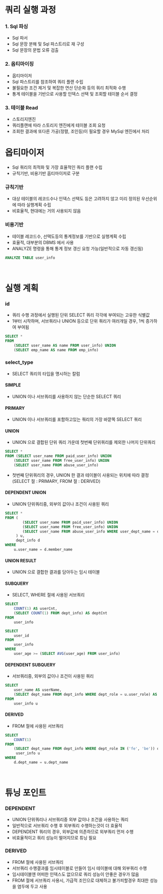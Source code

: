 # 쿼리 실행 과정
### 1. Sql 파싱
* Sql 파서
* Sql 문장 분해 및 Sql 파스트리로 재 구성
* Sql 문장의 문법 오류 검출

### 2. 옵티마이징
* 옵티마이저
* Sql 파스트리를 참조하여 쿼리 플랜 수립
* 불필요한 조건 제거 및 복잡한 연산 단순화 등의 쿼리 최적화 수행
* 통계 테이블을 기반으로 사용할 인덱스 선택 및 조회할 테이블 순서 결정

### 3. 테이블 Read
* 스토리지엔진
* 쿼리플랜에 따라 스토리지 엔진에게 테이블 조회 요청
* 조회한 결과에 또다른 가공(정렬, 조인등)이 필요할 경우 MySql 엔진에서 처리

# 옵티마이저
* Sql 쿼리의 최적화 및 가장 효율적인 쿼리 플랜 수립
* 규칙기반, 비용기반 옵티마이저로 구분

### 규칙기반
* 대상 테이블의 레코드수나 인덱스 선택도 등은 고려하지 않고 미리 정의된 우선순위에 따라 실행계획 수립
* 비효율적, 현대에는 거의 사용되지 않음

### 비용기반
* 테이블 레코드수, 선택도등의 통계정보를 기반으로 실행계획 수립
* 효율적, 대부분의 DBMS 에서 사용 
* ANALYZE 명령을 통해 통계 정보 갱신 요청 가능(일반적으로 자동 갱신됨) 

```sql
ANALYZE TABLE user_info
```

<br>

# 실행 계획
### id
* 쿼리 수행 과정에서 실행된 단위 SELECT 쿼리 각각에 부여되는 고유한 식별값
* 1부터 시작하며, 서브쿼리나 UNION 등으로 단위 쿼리가 여러개일 경우, 1씩 증가하여 부여됨
```sql
SELECT *
FROM
	(SELECT user_name AS name FROM user_info) UNION
    (SELECT emp_name AS name FROM emp_info)
```

### select_type
* SELECT 쿼리의 타입을 명시하는 칼럼

#### SIMPLE
* UNION 이나 서브쿼리를 사용하지 않는 단순한 SELECT 쿼리

#### PRIMARY
* UNION 이나 서브쿼리를 포함하고있는 쿼리의 가장 바깥쪽 SELECT 쿼리

#### UNION
* UNION 으로 결합된 단위 쿼리 가운데 첫번째 단위쿼리를 제외한 나머지 단위쿼리
```sql
SELECT *
FROM (SELECT user_name FROM paid_user_info) UNION
	(SELECT user_name FROM free_user_info) UNION
	(SELECT user_name FROM abuse_user_info)
```
* 첫번째 단위쿼리의 경우, UNION 한 결과 테이블이 사용되는 위치에 따라 결정 (SELECT 절 : PRIMARY, FROM 절 : DERIVED)

#### DEPENDENT UNION
* UNION 단위쿼리중, 외부의 값이나 조건이 사용된 쿼리
```sql
SELECT *
FROM (
  		(SELECT user_name FROM paid_user_info) UNION
		(SELECT user_name FROM free_user_info) UNION
		(SELECT user_name FROM abuse_user_info WHERE user_dept_name = d.dept_name)
  	 ) u,
     dept_info d
WHERE
	u.user_name = d.member_name
```

#### UNION RESULT
* UNION 으로 결합한 결과를 담아두는 임시 테이블

#### SUBQUERY
* SELECT, WHERE 절에 사용된 서브쿼리
```sql
SELECT
	COUNT(1) AS userCnt,
    (SELECT COUNT(1) FROM dept_info) AS deptCnt
FROM
	user_info
``` 
```sql
SELECT
	user_id
FROM
	user_info
WHERE
	user_age >= (SELECT AVG(user_age) FROM user_info)
```

#### DEPENDENT SUBQUERY
* 서브쿼리중, 외부의 값이나 조건이 사용된 쿼리
```sql
SELECT
	user_name AS userName,
    (SELECT dept_name FROM dept_info WHERE dept_role = u.user_role) AS deptName
FROM
	user_info u
``` 

#### DERIVED
* FROM 절에 사용된 서브쿼리
```sql
SELECT
	COUNT(1)
FROM
	(SELECT dept_name FROM dept_info WHERE dept_role IN ('fe', 'be')) d,
     user_info u
WHERE
	d.dept_name = u.dept_name
```

<br>

# 튜닝 포인트
### DEPENDENT
* UNION 단위쿼리나 서브쿼리중 외부 값이나 조건을 사용하는 쿼리
* 일반적으로 서브쿼리 수행 후 외부쿼리 수행하는것이 더 효율적
* DEPENDENT 쿼리의 경우, 외부값에 의존하므로 외부쿼리 먼저 수행
* 비효율적이고 쿼리 성능이 떨어지므로 튜닝 필요

### DERIVED
* FROM 절에 사용된 서브쿼리
* 서브쿼리 수행결과를 임시테이블로 만들어 임시 테이블에 대해 외부쿼리 수행
* 임시테이블엔 어떠한 인덱스도 없으므로 쿼리 성능이 안좋은 경우가 많음
* FROM 절에 서브쿼리 사용시, 가급적 조인으로 대체하고 불가피할경우 최대한 성능을 염두에 두고 사용
